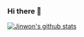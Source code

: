 ### Hi there 👋
 [![Jinwon's github stats](https://github-readme-stats.vercel.app/api?username=godjw)](https://github.com/godjw/github-readme-stats)



<!--
**godjw/godjw** is a ✨ _special_ ✨ repository because its `README.md` (this file) appears on your GitHub profile.

Here are some ideas to get you started:

- 🔭 I’m currently working on ...
- 🌱 I’m currently learning ...
- 👯 I’m looking to collaborate on ...
- 🤔 I’m looking for help with ...
- 💬 Ask me about ...
- 📫 How to reach me: ...
- 😄 Pronouns: ...
- ⚡ Fun fact: ...
-->
